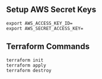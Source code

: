 ## Setup AWS Secret Keys
```
export AWS_ACCESS_KEY_ID=
export AWS_SECRET_ACCESS_KEY=
```

## Terraform Commands
```
terraform init
terraform apply
terraform destroy
```